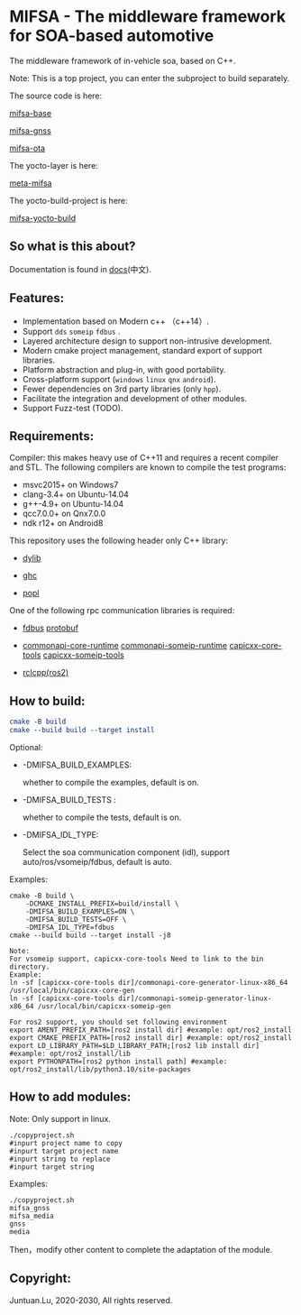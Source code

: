 # MIFSA - The middleware framework for SOA-based automotive

The middleware framework of in-vehicle soa, based on C++.

Note: This is a top project, you can enter the subproject to build separately.

The source code is here:

 [mifsa-base](https://github.com/lujuntuan/mifsa-base)

 [mifsa-gnss](https://github.com/lujuntuan/mifsa-gnss)

 [mifsa-ota](https://github.com/lujuntuan/mifsa-ota)

The yocto-layer is here:

 [meta-mifsa](https://github.com/lujuntuan/meta-mifsa)

The yocto-build-project is here:

 [mifsa-yocto-build](https://github.com/lujuntuan/mifsa-yocto-build)

## So what is this about?

Documentation is found in [docs](introduction-zh.xlsx)(中文).

## Features:

- Implementation based on Modern c++ （c++14）.
- Support `dds` `someip` `fdbus` .
- Layered architecture design to support non-intrusive development.
- Modern cmake project management, standard export of support libraries.
- Platform abstraction and plug-in, with good portability.
- Cross-platform support (`windows` `linux` `qnx` `android`).
- Fewer dependencies on 3rd party libraries (only `hpp`).
- Facilitate the integration and development of other modules.
- Support Fuzz-test (TODO).

## Requirements:

Compiler: this makes heavy use of C++11 and requires a recent compiler and STL. The following compilers are known to compile the test programs:

- msvc2015+ on Windows7
- clang-3.4+ on Ubuntu-14.04
- g++-4.9+ on Ubuntu-14.04
- qcc7.0.0+ on Qnx7.0.0
- ndk r12+ on Android8

This repository uses the following header only C++ library:

- [dylib](https://github.com/martin-olivier/dylib)

- [ghc](https://github.com/gulrak/filesystem)

- [popl](https://github.com/badaix/popl)

One of the following rpc communication libraries is required: 

- [fdbus](https://gitee.com/jeremyczhen/fdbus) [protobuf](https://github.com/protocolbuffers/protobuf)

- [commonapi-core-runtime](https://github.com/COVESA/capicxx-core-runtime) [commonapi-someip-runtime](https://github.com/COVESA/capicxx-someip-runtime) [capicxx-core-tools](https://github.com/COVESA/capicxx-core-tools) [capicxx-someip-tools](https://github.com/COVESA/capicxx-someip-tools)

- [rclcpp(ros2)](https://github.com/ros2/rclcpp)

## How to build:

```cmake
cmake -B build
cmake --build build --target install
```

Optional:

- -DMIFSA_BUILD_EXAMPLES: 

  whether to compile the examples, default is on.

- -DMIFSA_BUILD_TESTS :

   whether to compile the tests, default is on.

- -DMIFSA_IDL_TYPE: 

  Select the soa communication component (idl), support auto/ros/vsomeip/fdbus, default is auto.

Examples:

```shell
cmake -B build \
	-DCMAKE_INSTALL_PREFIX=build/install \
	-DMIFSA_BUILD_EXAMPLES=ON \
	-DMIFSA_BUILD_TESTS=OFF \
	-DMIFSA_IDL_TYPE=fdbus
cmake --build build --target install -j8
```

```shell
Note:
For vsomeip support, capicxx-core-tools Need to link to the bin directory.
Example:
ln -sf [capicxx-core-tools dir]/commonapi-core-generator-linux-x86_64 /usr/local/bin/capicxx-core-gen
ln -sf [capicxx-core-tools dir]/commonapi-someip-generator-linux-x86_64 /usr/local/bin/capicxx-someip-gen

For ros2 support, you should set following environment
export AMENT_PREFIX_PATH=[ros2 install dir] #example: opt/ros2_install
export CMAKE_PREFIX_PATH=[ros2 install dir] #example: opt/ros2_install
export LD_LIBRARY_PATH=$LD_LIBRARY_PATH;[ros2 lib install dir] #example: opt/ros2_install/lib
export PYTHONPATH=[ros2 python install path] #example: opt/ros2_install/lib/python3.10/site-packages
```

## How to add modules:

Note: Only support in linux.

```shell
./copyproject.sh
#inpurt project name to copy
#inpurt target project name
#inpurt string to replace
#inpurt target string
```

Examples:

```shell
./copyproject.sh
mifsa_gnss
mifsa_media
gnss
media
```

Then，modify other content to complete the adaptation of the module.

## Copyright:

Juntuan.Lu, 2020-2030, All rights reserved.
